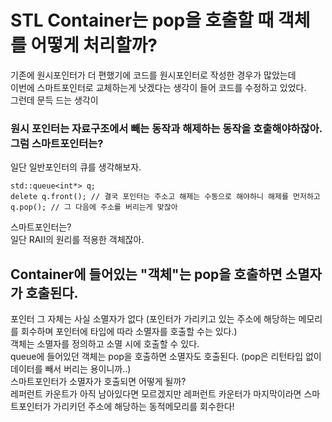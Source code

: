 # STL Container는 pop을 호출할 때 객체를 어떻게 처리할까?

기존에 원시포인터가 더 편했기에 코드를 원시포인터로 작성한 경우가 많았는데 <br/>
이번에 스마트포인터로 교체하는게 낫겠다는 생각이 들어 코드를 수정하고 있었다. <br/>
그런데 문득 드는 생각이
### 원시 포인터는 자료구조에서 빼는 동작과 해제하는 동작을 호출해야하잖아. 그럼 스마트포인터는?
일단 일반포인터의 큐를 생각해보자.

    std::queue<int*> q;
    delete q.front(); // 결국 포인터는 주소고 해제는 수동으로 해야하니 해제를 먼저하고
    q.pop(); // 그 다음에 주소를 버리는게 맞잖아

스마트포인터는?<br/>
일단 RAII의 원리를 적용한 객체잖아.

## Container에 들어있는 "객체"는 pop을 호출하면 소멸자가 호출된다.
포인터 그 자체는 사실 소멸자가 없다 (포인터가 가리키고 있는 주소에 해당하는 메모리를 회수하며 포인터에 타입에 따라 소멸자를 호출할 수는 있다.) <br/>
객체는 소멸자를 정의하고 소멸 시에 호출할 수 있다. <br/>
queue에 들어있던 객체는 pop을 호출하면 소멸자도 호출된다. (pop은 리턴타입 없이 데이터를 빼서 버리는 용이니까..) <br/>
스마트포인터가 소멸자가 호출되면 어떻게 될까? <br/>
레퍼런트 카운트가 아직 남아있다면 모르겠지만 레퍼런트 카운터가 마지막이라면 스마트포인터가 가리키던 주소에 해당하는 동적메모리를 회수한다!
